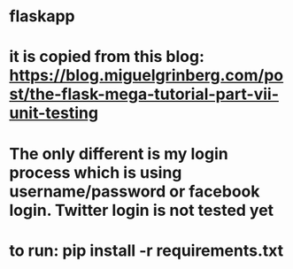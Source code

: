 # flaskapp
# it is copied from this blog: https://blog.miguelgrinberg.com/post/the-flask-mega-tutorial-part-vii-unit-testing
# The only different is my login process which is using username/password or facebook login. Twitter login is not tested yet

# to run: pip install -r requirements.txt
